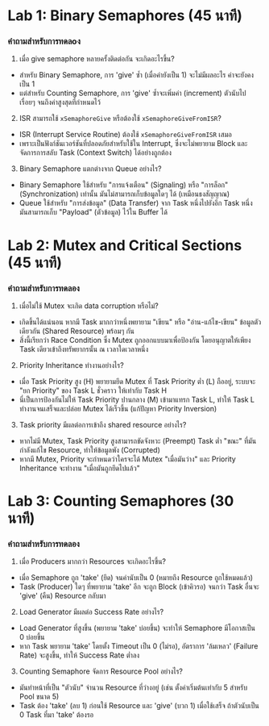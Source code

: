 # Lab 1: Binary Semaphores (45 นาที)
### คำถามสำหรับการทดลоง
1. เมื่อ give semaphore หลายครั้งติดต่อกัน จะเกิดอะไรขึ้น?
- สำหรับ Binary Semaphore, การ 'give' ซ้ำ (เมื่อค่ายังเป็น 1) จะไม่มีผลอะไร ค่าจะยังคงเป็น 1
- แต่สำหรับ Counting Semaphore, การ 'give' ซ้ำจะเพิ่มค่า (increment) ตัวนับไปเรื่อยๆ จนถึงค่าสูงสุดที่กำหนดไว้
2. ISR สามารถใช้ `xSemaphoreGive` หรือต้องใช้ `xSemaphoreGiveFromISR`?
- ISR (Interrupt Service Routine) ต้องใช้ `xSemaphoreGiveFromISR` เสมอ
- เพราะเป็นฟังก์ชันเวอร์ชันที่ปลอดภัยสำหรับใช้ใน Interrupt, ซึ่งจะไม่พยายาม Block และจัดการการสลับ Task (Context Switch) ได้อย่างถูกต้อง
3. Binary Semaphore แตกต่างจาก Queue อย่างไร?
- Binary Semaphore ใช้สำหรับ "การแจ้งเตือน" (Signaling) หรือ "การล็อก" (Synchronization) เท่านั้น มันไม่สามารถเก็บข้อมูลใดๆ ได้ (เหมือนธงสัญญาณ)
- Queue ใช้สำหรับ "การส่งข้อมูล" (Data Transfer) จาก Task หนึ่งไปยังอีก Task หนึ่ง มันสามารถเก็บ "Payload" (ตัวข้อมูล) ไว้ใน Buffer ได้

# Lab 2: Mutex and Critical Sections (45 นาที)
### คำถามสำหรับการทดลอง
1. เมื่อไม่ใช้ Mutex จะเกิด data corruption หรือไม่?
- เกิดขึ้นได้แน่นอน หากมี Task มากกว่าหนึ่งพยายาม "เขียน" หรือ "อ่าน-แก้ไข-เขียน" ข้อมูลตัวเดียวกัน (Shared Resource) พร้อมๆ กัน
- สิ่งนี้เรียกว่า Race Condition ซึ่ง Mutex ถูกออกแบบมาเพื่อป้องกัน โดยอนุญาตให้เพียง Task เดียวเข้าถึงทรัพยากรนั้น ณ เวลาใดเวลาหนึ่ง
2. Priority Inheritance ทำงานอย่างไร?
- เมื่อ Task Priority สูง (H) พยายามยึด Mutex ที่ Task Priority ต่ำ (L) ถืออยู่, ระบบจะ "ยก Priority" ของ Task L ชั่วคราว ให้เท่ากับ Task H
- นี่เป็นการป้องกันไม่ให้ Task Priority ปานกลาง (M) เข้ามาแทรก Task L, ทำให้ Task L ทำงานจนเสร็จและปล่อย Mutex ได้เร็วขึ้น (แก้ปัญหา Priority Inversion)
3. Task priority มีผลต่อการเข้าถึง shared resource อย่างไร?
- หากไม่มี Mutex, Task Priority สูงสามารถขัดจังหวะ (Preempt) Task ต่ำ "ขณะ" ที่มันกำลังแก้ไข Resource, ทำให้ข้อมูลพัง (Corrupted)
- หากมี Mutex, Priority จะกำหนดว่าใครจะได้ Mutex "เมื่อมันว่าง" และ Priority Inheritance จะทำงาน "เมื่อมันถูกยึดไปแล้ว"

# Lab 3: Counting Semaphores (30 นาที)
### คำถามสำหรับการทดลอง
1. เมื่อ Producers มากกว่า Resources จะเกิดอะไรขึ้น?
- เมื่อ Semaphore ถูก 'take' (ยึด) จนค่านับเป็น 0 (หมายถึง Resource ถูกใช้หมดแล้ว)
- Task (Producer) ใดๆ ที่พยายาม 'take' อีก จะถูก Block (เข้าคิวรอ) จนกว่า Task อื่นจะ 'give' (คืน) Resource กลับมา
2. Load Generator มีผลต่อ Success Rate อย่างไร?
- Load Generator ที่สูงขึ้น (พยายาม 'take' บ่อยขึ้น) จะทำให้ Semaphore มีโอกาสเป็น 0 บ่อยขึ้น
- หาก Task พยายาม 'take' โดยตั้ง Timeout เป็น 0 (ไม่รอ), อัตราการ 'ล้มเหลว' (Failure Rate) จะสูงขึ้น, ทำให้ Success Rate ต่ำลง
3. Counting Semaphore จัดการ Resource Pool อย่างไร?
- มันทำหน้าที่เป็น "ตัวนับ" จำนวน Resource ที่ว่างอยู่ (เช่น ตั้งค่าเริ่มต้นเท่ากับ 5 สำหรับ Pool ขนาด 5)
- Task ต้อง 'take' (ลบ 1) ก่อนใช้ Resource และ 'give' (บวก 1) เมื่อใช้เสร็จ ถ้าตัวนับเป็น 0 Task ที่มา 'take' ต้องรอ